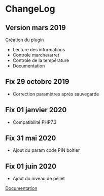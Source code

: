 ChangeLog
===

Version mars 2019
---

Création du plugin

-   Lecture des informations
-   Controle marche/arret
-   Controle de la température
-   Documentation

Fix 29 octobre 2019
---

-   Correction paramètres après sauvegarde

Fix 01 janvier 2020
---

-   Compatibilité PHP7.3

Fix 31 mai 2020
---

-   Ajout du param code PIN boitier

Fix 01 juin 2020
---

-   Ajout du niveau de pellet

[Documentation](index.md)